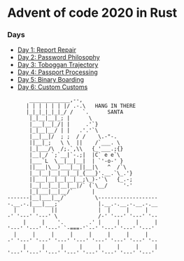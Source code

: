 # Advent of code 2020 in Rust

### Days 
* [Day 1: Report Repair](/src/day_1.rs)  
* [Day 2: Password Philosophy](/src/day_2.rs)
* [Day 3: Toboggan Trajectory](/src/day_3.rs)
* [Day 4: Passport Processing](/src/day_4.rs)
* [Day 5: Binary Boarding](/src/day_5.rs)
* [Day 6: Custom Customs](/src/day_6.rs)


```text
       _____________,--,
      | | | | | | |/ .-.\   HANG IN THERE
      |_|_|_|_|_|_/ /   `.      SANTA
       |_|__|__|_; |      \
       |___|__|_/| |     .'`}
       |_|__|__/ | |   .'.'`\
       |__|__|/  ; ;  / /    \.-"-.
       ||__|_;   \ \  ||    /`___. \
       |_|___/\  /;.`,\\   {_'___.;{}
       |__|_/ `;`__|`-.;|  |C` e e`\
       |___`L  \__|__|__|  | `'-o-' }
       ||___|\__)___|__||__|\   ^  /`\
       |__|__|__|__|__|_{___}'.__.`\_.'}
       ||___|__|__|__|__;\_)-'`\   {_.-;
       |__|__|__|__|__|/` (`\__/     '-'
       |_|___|__|__/`      |
-------|__|___|__/`         \-------------------
-.__.-.|___|___;`            |.__.-.__.-.__.-.__
  |     |     ||             |  |     |     |
-' '---' '---' \             /-' '---' '---' '--
     |     |    '.        .' |     |     |     |
'---' '---' '---' `-===-'`--' '---' '---' '---'
  |     |     |     |     |     |     |     |
-' '---' '---' '---' '---' '---' '---' '---' '--
     |     |     |     |     |     |     |     |
'---' '---' '---' '---' '---' '---' '---' '---'
```